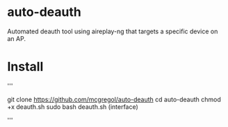 # auto-deauth
Automated deauth tool using aireplay-ng that targets a specific device on an AP.

# Install
'''

git clone https://github.com/mcgregol/auto-deauth
cd auto-deauth
chmod +x deauth.sh
sudo bash deauth.sh (interface)

'''
